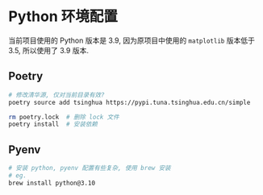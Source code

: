 # Python 环境配置

当前项目使用的 Python 版本是 3.9, 因为原项目中使用的 `matplotlib` 版本低于3.5, 所以使用了 3.9 版本.

## Poetry

```bash
# 修改清华源, 仅对当前目录有效?
poetry source add tsinghua https://pypi.tuna.tsinghua.edu.cn/simple

rm poetry.lock  # 删除 lock 文件
poetry install  # 安装依赖
```

## Pyenv

```bash
# 安装 python, pyenv 配置有些复杂, 使用 brew 安装
# eg.
brew install python@3.10
```

